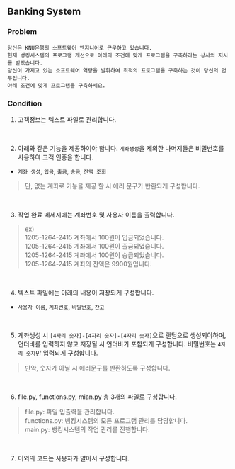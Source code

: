 ## Banking System
### Problem
```
당신은 KNU은행의 소프트웨어 엔지니어로 근무하고 있습니다.
현재 뱅킹시스템의 프로그램 개선으로 아래의 조건에 맞게 프로그램을 구축하라는 상사의 지시를 받았습니다.
당신이 가지고 있는 소프트웨어 역량을 발휘하여 최적의 프로그램을 구축하는 것이 당신의 업무입니다.
아래 조건에 맞게 프로그램을 구축하세요.
```

### Condition
1. 고객정보는 텍스트 파일로 관리합니다.

<br>

2. 아래와 같은 기능을 제공하여야 합니다. `계좌생성`을 제외한 나머지들은 비밀번호를 사용하여 고객 인증을 합니다.
- `계좌 생성`, `입금`, `출금`, `송금`, `잔액 조회`
> 단, 없는 계좌로 기능을 제공 할 시 에러 문구가 반환되게 구성합니다.

<br>

3. 작업 완료 메세지에는 계좌번호 및 사용자 이름을 출력합니다.
> ex) <br> 1205-1264-2415 계좌에서 100원이 입금되었습니다. <br> 1205-1264-2415 계좌에서 100원이 출금되었습니다. <br> 1205-1264-2415 계좌에서 100원이 송금되었습니다. <br> 1205-1264-2415 계좌의 잔액은 9900원입니다.

<br>

4. 텍스트 파일에는 아래의 내용이 저장되게 구성합니다.
- `사용자 이름`, `계좌번호`, `비밀번호`, `잔고`

<br>

5. 계좌생성 시 `[4자리 숫자]-[4자리 숫자]-[4자리 숫자]`으로 랜덤으로 생성되야하며, 언더바를 입력하지 않고 저장될 시 언더바가 포함되게 구성합니다. 비밀번호는 `4자리 숫자`만 입력되게 구성합니다.
> 만약, 숫자가 아닐 시 에러문구를 반환하도록 구성합니다.

<br>

6. file.py, functions.py, mian.py 총 3개의 파일로 구성합니다.
> file.py: 파일 입출력을 관리합니다. <br> functions.py: 뱅킹시스템의 모든 프로그램 관리를 담당합니다. <br> main.py: 뱅킹시스템의 작업 관리를 진행합니다.

<br>

7. 이외의 코드는 사용자가 알아서 구성합니다.